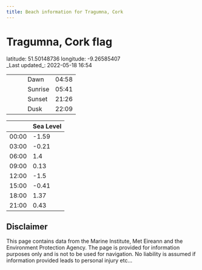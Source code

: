 ```yaml
---
title: Beach information for Tragumna, Cork
---
```

# Tragumna, Cork <span class="material-icons blue-flag">flag</span>

<div class="location-info">latitude: 51.50148736 longitude: -9.26585407</div>
<div class="met-eireann-warnings"></div>
_Last updated_: 2022-05-18 16:54

|   |   |   |   |   |
|---|---|---|---|---|
|   |   |   | Dawn  | 04:58 |
|   |   |   | Sunrise  | 05:41 |
|   |   |   | Sunset  | 21:26 |
|   |   |   | Dusk  | 22:09 |

<div></div>

|   | Sea Level  |
|---|---|
| 00:00 | -1.59 |
| 03:00 | -0.21 |
| 06:00 | 1.4 |
| 09:00 | 0.13 |
| 12:00 | -1.5 |
| 15:00 | -0.41 |
| 18:00 | 1.37 |
| 21:00 | 0.43 |

## Disclaimer

This page contains data from the Marine Institute,
Met Eireann and the Environment Protection Agency. The page is provided for
information purposes only and is not to be used for navigation. No liability
is assumed if information provided leads to personal injury etc...